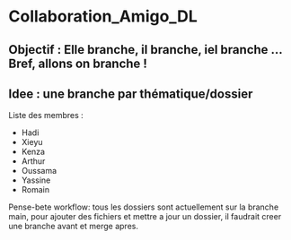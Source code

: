 # Collaboration_Amigo_DL
## Objectif : Elle branche, il branche, iel branche ... Bref, allons on branche !  
## Idee : une branche par thématique/dossier

Liste des membres :
- Hadi
- Xieyu
- Kenza
- Arthur
- Oussama
- Yassine
- Romain

Pense-bete workflow: tous les dossiers sont actuellement sur la branche main, 
pour ajouter des fichiers et mettre a jour un dossier, il faudrait creer une branche
avant et merge apres. 
   